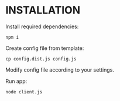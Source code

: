 INSTALLATION
============

Install required dependencies:

```npm i```

Create config file from template:

```
cp config.dist.js config.js
```

Modify config file according to your settings.

Run app:

```
node client.js
```
